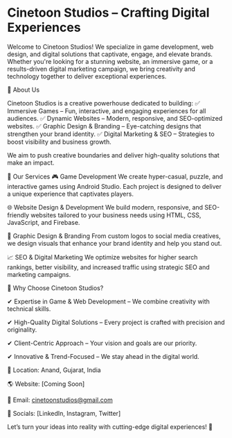 
# Cinetoon Studios – Crafting Digital Experiences

Welcome to Cinetoon Studios! We specialize in game development, web design, and digital solutions that captivate, engage, and elevate brands. Whether you're looking for a stunning website, an immersive game, or a results-driven digital marketing campaign, we bring creativity and technology together to deliver exceptional experiences.

🚀 About Us

Cinetoon Studios is a creative powerhouse dedicated to building:
✅ Immersive Games – Fun, interactive, and engaging experiences for all audiences.
✅ Dynamic Websites – Modern, responsive, and SEO-optimized websites.
✅ Graphic Design & Branding – Eye-catching designs that strengthen your brand identity.
✅ Digital Marketing & SEO – Strategies to boost visibility and business growth.

We aim to push creative boundaries and deliver high-quality solutions that make an impact.

🎯 Our Services
🎮 Game Development
We create hyper-casual, puzzle, and interactive games using Android Studio. Each project is designed to deliver a unique experience that captivates players.

🌐 Website Design & Development
We build modern, responsive, and SEO-friendly websites tailored to your business needs using HTML, CSS, JavaScript, and Firebase.

🎨 Graphic Design & Branding
From custom logos to social media creatives, we design visuals that enhance your brand identity and help you stand out.

📈 SEO & Digital Marketing
We optimize websites for higher search rankings, better visibility, and increased traffic using strategic SEO and marketing campaigns.


📌 Why Choose Cinetoon Studios?

✔ Expertise in Game & Web Development – We combine creativity with technical skills.

✔ High-Quality Digital Solutions – Every project is crafted with precision and originality.

✔ Client-Centric Approach – Your vision and goals are our priority.

✔ Innovative & Trend-Focused – We stay ahead in the digital world.


📍 Location: Anand, Gujarat, India

🌎 Website: [Coming Soon]

📧 Email: cinetoonstudios@gmail.com

📱 Socials: [LinkedIn, Instagram, Twitter]

Let’s turn your ideas into reality with cutting-edge digital experiences! 🚀
